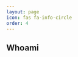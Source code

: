 ```yaml
---
layout: page
icon: fas fa-info-circle
order: 4
---
```


## <i class="fas fa-user-circle"></i> Whoami 

<div id="about-text"></div>

<script>
  const text=`I am a passionate cybersecurity 🔐 student who loves exploring, learning, and pushing my limits through challenges. Hacking, ethical security, and problem-solving fascinate me, and I am always looking for ways to improve my skills.  

I thrive on challenges, whether it’s solving Capture The Flag (CTF) problems,competitive programing , analyzing vulnerabilities, or developing creative security tools. I enjoy learning from real-world scenarios and experimenting with new technologies to better understand the evolving landscape of cybersecurity.  

This space is where I share my journey, projects, and insights on cybersecurity, programming, and hacking. Feel free to explore and reach out if you share the same passion! 🌟  `
  let i = 0;
  const speed = 15;
  function typeWriter() {
    if (i < text.length) {
      document.getElementById("about-text").innerHTML += text.charAt(i);
      i++;
      setTimeout(typeWriter, speed);
    }
  }
  typeWriter();
</script>
